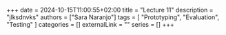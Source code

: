 +++ 
date = 2024-10-15T11:00:55+02:00
title = "Lecture 11"
description = "jlksdnvks"
authors = ["Sara Naranjo"]
tags = [
    "Prototyping",
    "Evaluation",
    "Testing"
    ]
categories = []
externalLink = ""
series = []
+++
